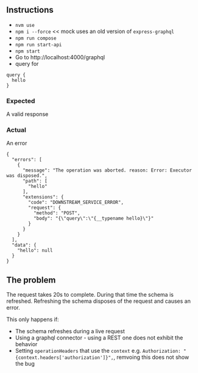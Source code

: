 ## Instructions

* `nvm use`
* `npm i --force` << mock uses an old version of `express-graphql`
* `npm run compose`
* `npm run start-api`
* `npm start`
* Go to http://localhost:4000/graphql
* query for 
```
query {
  hello
}
```

### Expected 
A valid response

### Actual
An error
```
{
  "errors": [
    {
      "message": "The operation was aborted. reason: Error: Executor was disposed.",
      "path": [
        "hello"
      ],
      "extensions": {
        "code": "DOWNSTREAM_SERVICE_ERROR",
        "request": {
          "method": "POST",
          "body": "{\"query\":\"{__typename hello}\"}"
        }
      }
    }
  ],
  "data": {
    "hello": null
  }
}
```

## The problem
The request takes 20s to complete. During that time the schema is refreshed. Refreshing the schema disposes of the request and causes an error.

This only happens if:
* The schema refreshes during a live request
* Using a graphql connector - using a REST one does not exhibit the behavior
* Setting `operationHeaders` that use the `context` e.g. ```Authorization: "{context.headers['authorization']}",```, remvoing this does not show the bug
